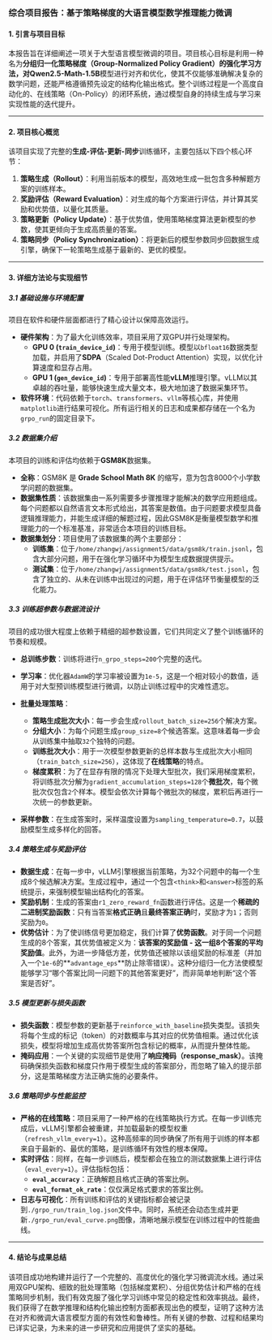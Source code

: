 
### 综合项目报告：基于策略梯度的大语言模型数学推理能力微调

#### 1. 引言与项目目标

本报告旨在详细阐述一项关于大型语言模型微调的项目。项目核心目标是利用一种名为**分组归一化策略梯度（Group-Normalized Policy Gradient）**的强化学习方法，对**Qwen2.5-Math-1.5B**模型进行对齐和优化，使其不仅能够准确解决复杂的数学问题，还能严格遵循预先设定的结构化输出格式。整个训练过程是一个高度自动化的、在线策略（On-Policy）的闭环系统，通过模型自身的持续生成与学习来实现性能的迭代提升。

---

#### 2. 项目核心概览

该项目实现了完整的**生成-评估-更新-同步**训练循环，主要包括以下四个核心环节：

1.  **策略生成（Rollout）**：利用当前版本的模型，高效地生成一批包含多种解题方案的训练样本。
2.  **奖励评估（Reward Evaluation）**：对生成的每个方案进行评估，并计算其奖励和优势值，以量化其质量。
3.  **策略更新（Policy Update）**：基于优势值，使用策略梯度算法更新模型的参数，使其更倾向于生成高质量的答案。
4.  **策略同步（Policy Synchronization）**：将更新后的模型参数同步回数据生成引擎，确保下一轮策略生成基于最新的、更优的模型。

---

#### 3. 详细方法论与实现细节

##### 3.1 基础设施与环境配置

项目在软件和硬件层面都进行了精心设计以保障高效运行。

-   **硬件架构**：为了最大化训练效率，项目采用了双GPU并行处理架构。
    -   **GPU 0 (`train_device_id`)**：专用于模型训练。模型以`bfloat16`数据类型加载，并启用了**SDPA**（Scaled Dot-Product Attention）实现，以优化计算速度和显存占用。
    -   **GPU 1 (`gen_device_id`)**：专用于部署高性能**vLLM**推理引擎。vLLM以其卓越的吞吐量，能够快速生成大量文本，极大地加速了数据采集环节。
-   **软件环境**：代码依赖于`torch`、`transformers`、`vllm`等核心库，并使用`matplotlib`进行结果可视化。所有运行相关的日志和成果都存储在一个名为`grpo_run`的固定目录下。

##### 3.2 数据集介绍

本项目的训练和评估均依赖于**GSM8K**数据集。

-   **全称**：GSM8K 是 **Grade School Math 8K** 的缩写，意为包含8000个小学数学问题的数据集。
-   **数据集性质**：该数据集由一系列需要多步骤推理才能解决的数学应用题组成。每个问题都以自然语言文本形式给出，其答案是数值。由于问题要求模型具备逻辑推理能力，并能生成详细的解题过程，因此GSM8K是衡量模型数学和推理能力的一个标准基准，非常适合本项目的训练目标。
-   **数据集划分**：项目使用了该数据集的两个主要部分：
    -   **训练集**：位于`/home/zhangwj/assignment5/data/gsm8k/train.jsonl`，包含大部分问题，用于在强化学习循环中为模型生成数据提供提示。
    -   **测试集**：位于`/home/zhangwj/assignment5/data/gsm8k/test.jsonl`，包含了独立的、从未在训练中出现过的问题，用于在评估环节衡量模型的泛化能力。

##### 3.3 训练超参数与数据流设计

项目的成功很大程度上依赖于精细的超参数设置，它们共同定义了整个训练循环的节奏和规模。

-   **总训练步数**：训练将进行`n_grpo_steps=200`个完整的迭代。
-   **学习率**：优化器`AdamW`的学习率被设置为`1e-5`，这是一个相对较小的数值，适用于对大型预训练模型进行微调，以防止训练过程中的灾难性遗忘。
-   **批量处理策略**：
    -   **策略生成批次大小**：每一步会生成`rollout_batch_size=256`个解决方案。
    -   **分组大小**：为每个问题生成`group_size=8`个候选答案。这意味着每一步会从训练集中抽取`32`个独特的问题。
    -   **训练批次大小**：用于一次模型参数更新的总样本数与生成批次大小相同（`train_batch_size=256`），这体现了**在线策略**的特点。
    -   **梯度累积**：为了在显存有限的情况下处理大型批次，我们采用梯度累积，将训练批次分解为`gradient_accumulation_steps=128`个**微批次**，每个微批次仅包含`2`个样本。模型会依次计算每个微批次的梯度，累积后再进行一次统一的参数更新。

-   **采样参数**：在生成答案时，采样温度设置为`sampling_temperature=0.7`，以鼓励模型生成多样化的回答。

##### 3.4 策略生成与奖励评估

-   **数据生成**：在每一步中，vLLM引擎根据当前策略，为32个问题中的每一个生成8个候选解决方案。生成过程中，通过一个包含`<think>`和`<answer>`标签的系统提示，来强制模型输出结构化的答案。
-   **奖励机制**：生成的答案由`r1_zero_reward_fn`函数进行评估。这是一个**稀疏的二进制奖励函数**：只有当答案**格式正确**且**最终答案正确**时，奖励才为`1`；否则奖励为`0`。
-   **优势估计**：为了使训练信号更加稳定，我们计算了**优势函数**。对于同一个问题生成的8个答案，其优势值被定义为：**该答案的奖励值 - 这一组8个答案的平均奖励值**。此外，为进一步降低方差，优势值还被除以该组奖励的标准差（并加入一个`1e-6`的**`advantage_eps`**防止除零错误）。这种分组归一化方法使模型能够学习“哪个答案比同一问题下的其他答案更好”，而非简单地判断“这个答案是否好”。

##### 3.5 模型更新与损失函数

-   **损失函数**：模型参数的更新基于`reinforce_with_baseline`损失类型。该损失将每个生成的标记（token）的对数概率与其对应的优势值相乘。通过优化该损失，模型将增加生成高优势答案所包含标记的概率，从而提升整体性能。
-   **掩码应用**：一个关键的实现细节是使用了**响应掩码（response_mask）**。该掩码确保损失函数和梯度只作用于模型生成的答案部分，而忽略了输入的提示部分，这是策略梯度方法正确实施的必要条件。

##### 3.6 策略同步与性能监控

-   **严格的在线策略**：项目采用了一种严格的在线策略执行方式。在每一步训练完成后，vLLM引擎都会被重建，并加载最新的模型权重（`refresh_vllm_every=1`）。这种高频率的同步确保了所有用于训练的样本都来自于最新的、最优的策略，是训练循环有效性的根本保障。
-   **实时评估**：同样，在每一步训练后，模型都会在独立的测试数据集上进行评估（`eval_every=1`）。评估指标包括：
    -   **`eval_accuracy`**：正确解题且格式正确的答案比例。
    -   **`eval_format_ok_rate`**：仅仅满足格式要求的答案比例。
-   **日志与可视化**：所有训练和评估的关键指标都会被记录到`./grpo_run/train_log.json`文件中。同时，系统还会动态生成并更新`./grpo_run/eval_curve.png`图像，清晰地展示模型在训练过程中的性能曲线。

---

#### 4. 结论与成果总结

该项目成功地构建并运行了一个完整的、高度优化的强化学习微调流水线。通过采用双GPU架构、细致的批处理策略（包括梯度累积）、分组优势估计和严格的在线策略同步机制，我们有效克服了强化学习训练中常见的稳定性和效率挑战。最终，我们获得了在数学推理和结构化输出控制方面都表现出色的模型，证明了这种方法在对齐和微调大语言模型方面的有效性和鲁棒性。所有关键的参数、过程和结果均已详实记录，为未来的进一步研究和应用提供了坚实的基础。